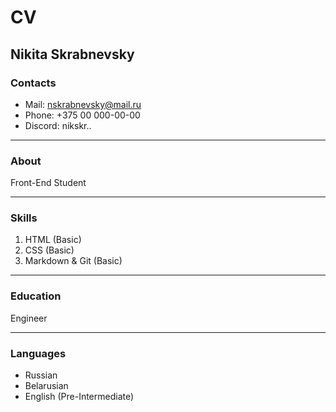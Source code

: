 # CV
## Nikita Skrabnevsky
### Contacts
   - Mail: nskrabnevsky@mail.ru
   - Phone: +375 00 000-00-00
   - Discord: nikskr..
---
### About
   Front-End Student
***
### Skills
   1. HTML (Basic)
   2. CSS (Basic)
   3. Markdown & Git (Basic)
***
### Education
   Engineer
***
### Languages
   + Russian
   + Belarusian
   + English (Pre-Intermediate)



